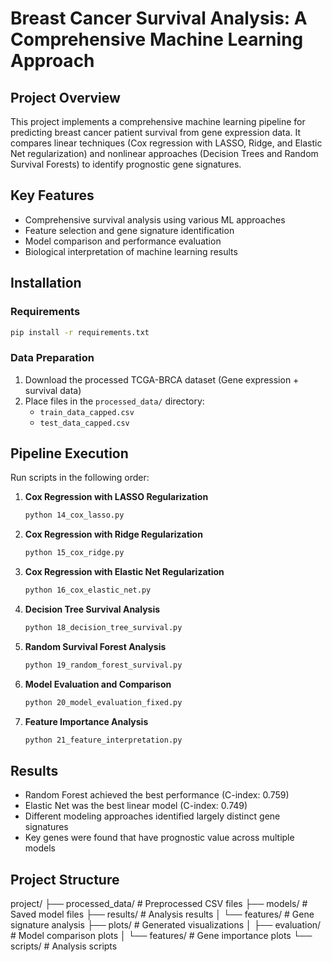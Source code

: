 # Breast Cancer Survival Analysis: A Comprehensive Machine Learning Approach

## Project Overview

This project implements a comprehensive machine learning pipeline for predicting breast cancer patient survival from gene expression data. It compares linear techniques (Cox regression with LASSO, Ridge, and Elastic Net regularization) and nonlinear approaches (Decision Trees and Random Survival Forests) to identify prognostic gene signatures.

## Key Features

- Comprehensive survival analysis using various ML approaches
- Feature selection and gene signature identification
- Model comparison and performance evaluation
- Biological interpretation of machine learning results

## Installation

### Requirements

```bash
pip install -r requirements.txt
```

### Data Preparation

1. Download the processed TCGA-BRCA dataset (Gene expression + survival data)
2. Place files in the `processed_data/` directory:
   - `train_data_capped.csv`
   - `test_data_capped.csv`

## Pipeline Execution

Run scripts in the following order:

1. **Cox Regression with LASSO Regularization**

   ```bash
   python 14_cox_lasso.py
   ```

2. **Cox Regression with Ridge Regularization**

   ```bash
   python 15_cox_ridge.py
   ```

3. **Cox Regression with Elastic Net Regularization**

   ```bash
   python 16_cox_elastic_net.py
   ```

4. **Decision Tree Survival Analysis**

   ```bash
   python 18_decision_tree_survival.py
   ```

5. **Random Survival Forest Analysis**

   ```bash
   python 19_random_forest_survival.py
   ```

6. **Model Evaluation and Comparison**

   ```bash
   python 20_model_evaluation_fixed.py
   ```

7. **Feature Importance Analysis**
   ```bash
   python 21_feature_interpretation.py
   ```

## Results

- Random Forest achieved the best performance (C-index: 0.759)
- Elastic Net was the best linear model (C-index: 0.749)
- Different modeling approaches identified largely distinct gene signatures
- Key genes were found that have prognostic value across multiple models

## Project Structure

project/
├── processed_data/ # Preprocessed CSV files
├── models/ # Saved model files
├── results/ # Analysis results
│ └── features/ # Gene signature analysis
├── plots/ # Generated visualizations
│ ├── evaluation/ # Model comparison plots
│ └── features/ # Gene importance plots
└── scripts/ # Analysis scripts
